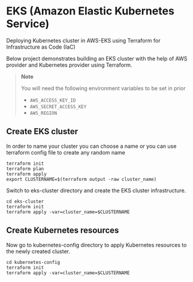 # EKS (Amazon Elastic Kubernetes Service)

Deploying Kubernetes cluster in AWS-EKS using Terraform for Infrastructure as Code (IaC)

Below project demonstrates building an EKS cluster with the help of AWS provider and Kubernetes provider using Terraform. 

> **Note**
>
> You will need the following environment variables to be set in prior
>
> - `AWS_ACCESS_KEY_ID`
> - `AWS_SECRET_ACCESS_KEY`
> - `AWS_REGION`

## Create EKS cluster
In order to name your cluster you can choose a name or you can use terraform config file to create any random name

```
terraform init
terraform plan 
terraform apply
export CLUSTERNAME=$(terraform output -raw cluster_name)
```

Switch to eks-cluster directory and create the EKS cluster infrastructure.

```
cd eks-cluster
terraform init
terraform apply -var=cluster_name=$CLUSTERNAME

```


## Create Kubernetes resources
Now go to kubernetes-config directory to apply Kubernetes resources to the newly created cluster.


```
cd kubernetes-config
terraform init
terraform apply -var=cluster_name=$CLUSTERNAME
```




